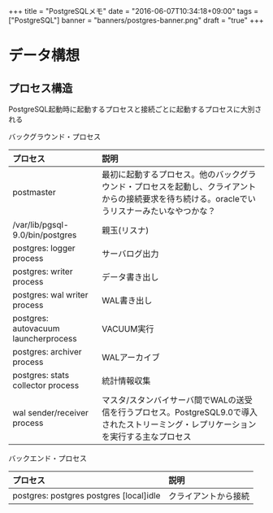 +++
title = "PostgreSQLメモ"
date = "2016-06-07T10:34:18+09:00"
tags = ["PostgreSQL"]
banner = "banners/postgres-banner.png"
draft = "true"
+++

# データ構想
## プロセス構造

PostgreSQL起動時に起動するプロセスと接続ごとに起動するプロセスに大別される

バックグラウンド・プロセス

| プロセス       　| 説明 |
| :------------- | :------------- |
| postmaster | 最初に起動するプロセス。他のバックグラウンド・プロセスを起動し、クライアントからの接続要求を待ち続ける。oracleでいうリスナーみたいなやつかな？ |
| /var/lib/pgsql-9.0/bin/postgres | 親玉(リスナ) |
| postgres: logger process | サーバログ出力 |
| postgres: writer process | データ書き出し |
| postgres: wal writer process | WAL書き出し |
| postgres: autovacuum launcherprocess | VACUUM実行 |
| postgres: archiver process | WALアーカイブ |
| postgres: stats collector process | 統計情報収集 |
| wal sender/receiver process | マスタ/スタンバイサーバ間でWALの送受信を行うプロセス。PostgreSQL9.0で導入されたストリーミング・レプリケーションを実行する主なプロセス |

バックエンド・プロセス

| プロセス       　| 説明 |
| :------------- | :------------- |
| postgres: postgres postgres [local]idle | クライアントから接続 |
